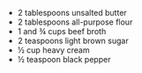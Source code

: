 - 2 tablespoons unsalted butter
- 2 tablespoons all-purpose flour
- 1 and ¾ cups beef broth
- 2 teaspoons light brown sugar
- ½ cup heavy cream
- ½ teaspoon black pepper
